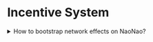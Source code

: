 # Incentive System

<details>

<summary>How to bootstrap network effects on NaoNao?</summary>

#### <mark style="color:green;">`oneliner`</mark>

More producers attracts more consumers. More consumers attract more producers.

#### <mark style="color:blue;">`extended`</mark>

At first there is one content creator, a single producer. The online events added by this content creator provides the basis for any producer and any consumer to follow after that. The first content indexed on NaoNao must drive enough interest for anyone on the internet to find something valuable on the platform. The goal is to find another producer or the first consumer to join the community and from there everything will move in some kind of lockstep. The flywheel will spin if some fraction of content creators and premium subscribers can be onboard continuously over time. A little bit here. A little bit there.

</details>

